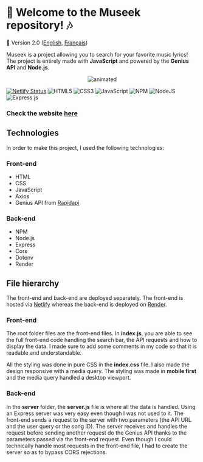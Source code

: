 # :musical_note: Welcome to the Museek repository! :notes:
🚀 Version 2.0 ([English](https://github.com/naomi-lgt/Museek-2023/blob/master/README.md), [Français](https://github.com/naomi-lgt/Museek-2023/blob/master/README.fr.md))

Museek is a project allowing you to search for your favorite music lyrics! The project is entirely made with **JavaScript**  and powered by the **Genius API** and **Node.js**.

<div align="center">
  <img src="https://s5.gifyu.com/images/S8Dz2.gif" alt="animated" />
</div>

[![Netlify Status](https://api.netlify.com/api/v1/badges/18e1a43d-de03-49e5-9cce-54dfb8038f06/deploy-status)](https://app.netlify.com/sites/museek2023/deploys)
![HTML5](https://img.shields.io/badge/html5-%23E34F26.svg?style=for-the-badge&logo=html5&logoColor=white)
![CSS3](https://img.shields.io/badge/css3-%231572B6.svg?style=for-the-badge&logo=css3&logoColor=white)
![JavaScript](https://img.shields.io/badge/javascript-%23323330.svg?style=for-the-badge&logo=javascript&logoColor=%23F7DF1E) 
![NPM](https://img.shields.io/badge/NPM-%23000000.svg?style=for-the-badge&logo=npm&logoColor=white)
![NodeJS](https://img.shields.io/badge/node.js-6DA55F?style=for-the-badge&logo=node.js&logoColor=white)
![Express.js](https://img.shields.io/badge/express.js-%23404d59.svg?style=for-the-badge&logo=express&logoColor=%2361DAFB)

### Check the website [here](https://museek2023.netlify.app)

## Technologies
In order to make this project, I used the following technologies:


### Front-end
- HTML
- CSS
- JavaScript
- Axios
- Genius API from [Rapidapi](https://rapidapi.com/Glavier/api/genius-song-lyrics1/)

### Back-end
- NPM
- Node.js
- Express
- Cors
- Dotenv
- Render

## File hierarchy
The front-end and back-end are deployed separately. The front-end is hosted via [Netlify](https://www.netlify.com) whereas the back-end is deployed on [Render](https://render.com).

### Front-end
The root folder files are the front-end files. In **index.js**, you are able to see the full front-end code handling the search bar, the API requests and how to display the data. I made sure to add some comments in my code so that it is readable and understandable.

All the styling was done in pure CSS in the **index.css** file. I also made the design responsive with a media query. The styling was made in **mobile first** and the media query handled a desktop viewport.

### Back-end
In the **server** folder, the **server.js** file is where all the data is handled. Using an Express server was very easy even though I was not used to it. The front-end sends a request to the server with two parameters (the API URL and the user query or the song ID). The server receives and handles the request before sending another request do the Genius API thanks to the parameters passed via the front-end request. Even though I could technically handle most requests in the front-end file, I had to create the server so as to bypass CORS rejections.